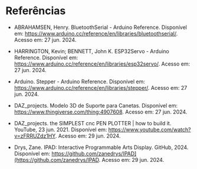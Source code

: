 # Referências

* ABRAHAMSEN, Henry. BluetoothSerial - Arduino Reference. Disponível em: https://www.arduino.cc/reference/en/libraries/bluetoothserial/. Acesso em: 27 jun. 2024.

* HARRINGTON, Kevin; BENNETT, John K. ESP32Servo - Arduino Reference. Disponível em: https://www.arduino.cc/reference/en/libraries/esp32servo/. Acesso em: 27 jun. 2024.

* Arduino. Stepper - Arduino Reference. Disponível em: https://www.arduino.cc/reference/en/libraries/stepper/. Acesso em: 27 jun. 2024.

* DAZ_projects. Modelo 3D de Suporte para Canetas. Disponível em: https://www.thingiverse.com/thing:4907608. Acesso em: 27 jun. 2024.

* DAZ_projects. the SIMPLEST cnc PEN PLOTTER | how to build it. YouTube, 23 jun. 2021. Disponível em: https://www.youtube.com/watch?v=zFRRUZdz1HY. Acesso em: 29 jun. 2024.

* Drys, Zane. IPAD: Interactive Programmable Arts Display. GitHub, 2024. Disponível em: https://github.com/zanedrys/IPAD](https://github.com/zanedrys/IPAD. Acesso em: 29 jun. 2024.
